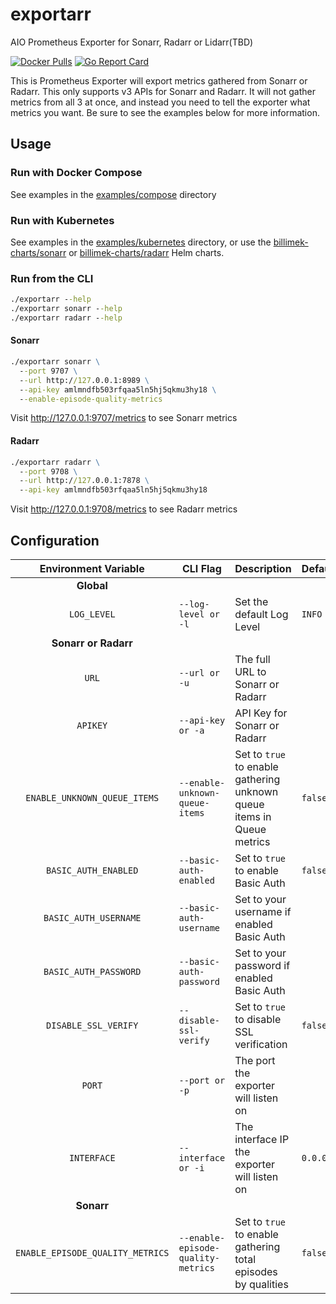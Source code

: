 # exportarr

AIO Prometheus Exporter for Sonarr, Radarr or Lidarr(TBD)

[![Docker Pulls](https://img.shields.io/docker/pulls/onedr0p/exportarr)](https://hub.docker.com/r/onedr0p/exportarr)
[![Go Report Card](https://goreportcard.com/badge/github.com/onedr0p/exportarr)](https://goreportcard.com/report/github.com/onedr0p/exportarr)

This is Prometheus Exporter will export metrics gathered from Sonarr or Radarr. This only supports v3 APIs for Sonarr and Radarr. It will not gather metrics from all 3 at once, and instead you need to tell the exporter what metrics you want. Be sure to see the examples below for more information.

## Usage

### Run with Docker Compose

See examples in the [examples/compose](./examples/compose/) directory

### Run with Kubernetes

See examples in the [examples/kubernetes](./examples/kubernetes/) directory, or use the [billimek-charts/sonarr](https://github.com/billimek/billimek-charts/tree/master/charts/sonarr) or [billimek-charts/radarr](https://github.com/billimek/billimek-charts/tree/master/charts/radarr) Helm charts.

### Run from the CLI

```cmd
./exportarr --help
./exportarr sonarr --help
./exportarr radarr --help
```

#### Sonarr

```cmd
./exportarr sonarr \
  --port 9707 \
  --url http://127.0.0.1:8989 \
  --api-key amlmndfb503rfqaa5ln5hj5qkmu3hy18 \
  --enable-episode-quality-metrics
```

Visit http://127.0.0.1:9707/metrics to see Sonarr metrics

#### Radarr

```cmd
./exportarr radarr \
  --port 9708 \
  --url http://127.0.0.1:7878 \
  --api-key amlmndfb503rfqaa5ln5hj5qkmu3hy18
```

Visit http://127.0.0.1:9708/metrics to see Radarr metrics

## Configuration

|       Environment Variable       | CLI Flag                           | Description                                                            | Default   | Required |
|:--------------------------------:|------------------------------------|------------------------------------------------------------------------|-----------|:--------:|
|            **Global**            |                                    |                                                                        |           |          |
|           `LOG_LEVEL`            | `--log-level or -l`                | Set the default Log Level                                              | `INFO`    |    ❌     |
|       **Sonarr or Radarr**       |                                    |                                                                        |           |          |
|              `URL`               | `--url or -u`                      | The full URL to Sonarr or Radarr                                       |           |    ✅     |
|             `APIKEY`             | `--api-key or -a`                  | API Key for Sonarr or Radarr                                           |           |    ✅     |
|   `ENABLE_UNKNOWN_QUEUE_ITEMS`   | `--enable-unknown-queue-items`     | Set to `true` to enable gathering unknown queue items in Queue metrics | `false`   |    ❌     |
|       `BASIC_AUTH_ENABLED`       | `--basic-auth-enabled`             | Set to `true` to enable Basic Auth                                     | `false`   |    ❌     |
|      `BASIC_AUTH_USERNAME`       | `--basic-auth-username`            | Set to your username if enabled Basic Auth                             |           |    ❌     |
|      `BASIC_AUTH_PASSWORD`       | `--basic-auth-password`            | Set to your password if enabled Basic Auth                             |           |    ❌     |
|       `DISABLE_SSL_VERIFY`       | `--disable-ssl-verify`             | Set to `true` to disable SSL verification                              | `false`   |    ❌     |
|              `PORT`              | `--port or -p`                     | The port the exporter will listen on                                   |           |    ✅     |
|           `INTERFACE`            | `--interface or -i`                | The interface IP the exporter will listen on                           | `0.0.0.0` |    ❌     |
|            **Sonarr**            |                                    |                                                                        |           |          |
| `ENABLE_EPISODE_QUALITY_METRICS` | `--enable-episode-quality-metrics` | Set to `true` to enable gathering total episodes by qualities          | `false`   |    ❌     |
